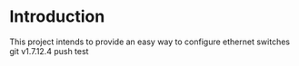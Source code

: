 # Introduction
This project intends to provide an easy way to configure ethernet switches
git v1.7.12.4 push test

